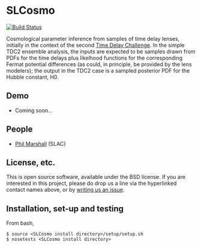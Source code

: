 # SLCosmo
[![Build Status](https://travis-ci.org/DarkEnergyScienceCollaboration/SLCosmo.svg?branch=master)](https://travis-ci.org/DarkEnergyScienceCollaboration/SLCosmo)

Cosmological parameter inference from samples of time delay lenses, 
initially in the context of the second [Time Delay 
Challenge](http://timedelaychallenge.org). In the simple TDC2 ensemble 
analysis, the inputs are expected to be samples drawn from PDFs for the 
time delays plus likelhood functions for the corresponding Fermat 
potential differences (as could, in principle, be provided by the lens 
modelers); the output in the TDC2 case is a sampled posterior PDF for the 
Hubble constant, H0.

## Demo

* Coming soon...

## People
* [Phil Marshall](https://github.com/DarkEnergyScienceCollaboration/SLCosmo/issues/new?body=@drphilmarshall) (SLAC)

## License, etc.

This is open source software, available under the BSD license. If you are interested in this project, please do drop us a line via the hyperlinked contact names above, or by [writing us an issue](https://github.com/DarkEnergyScienceCollaboration/SLCosmo/issues/new).

## Installation, set-up and testing

From bash,
```
$ source <SLCosmo install directory>/setup/setup.sh
$ nosetests <SLCosmo install directory>
```
